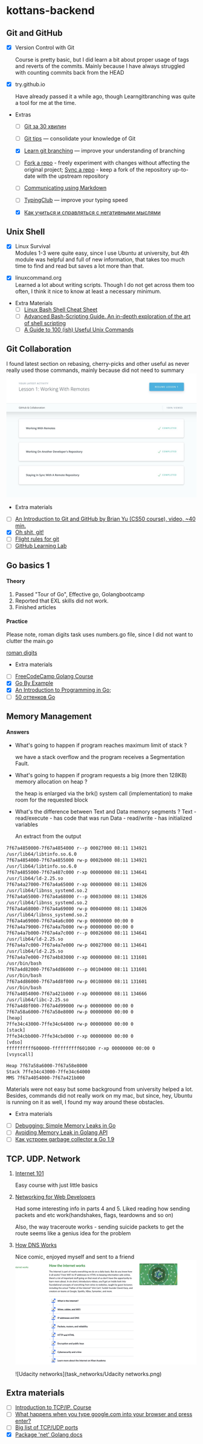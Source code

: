 # kottans-backend
## Git and GitHub
 - [x] Version Control with Git
 
    Course is pretty basic, but I did learn a bit about proper usage of tags and reverts of the commits. Mainly because I have always struggled with counting commits back from the HEAD
 - [x] try.github.io
 
    Have already passed it a while ago, though Learngitbranching was quite a tool for me at the time.
   
 -  Extras 

    - [ ] [Git за 30 хвилин](https://codeguida.com/post/453)

    - [ ] [Git tips](http://sixrevisions.com/web-development/git-tips/) — consolidate your knowledge of Git

    - [x] [Learn git branching](http://learngitbranching.js.org) — improve your understanding of branching

    - [ ] [Fork a repo](https://help.github.com/en/articles/fork-a-repo#step-2-create-a-local-clone-of-your-fork) - freely   experiment with changes without affecting the original project; [Sync a repo](https://help.github.com/en/articles/syncing-a-fork) - keep a fork of the repository up-to-date with the upstream repository

    - [ ] [Communicating using Markdown](https://lab.github.com/githubtraining/communicating-using-markdown)

    - [ ] [TypingClub](https://www.typingclub.com/) — improve your typing speed

    - [x] [Как учиться и справляться с негативными мыслями](https://guides.hexlet.io/learning/)
    
## Unix Shell
- [x] Linux Survival\
    Modules 1-3 were quite easy, since I use Ubuntu at university, but 4th module was helpful and full of new information, that takes too much time to find and read but saves a lot more than that. 
       
    
 - [x] linuxcommand.org\
    Learned a lot about writing scripts. Though I do not get across them too often, I think it nice to know at least a necessary minimum.
 *  Extra Materials
    - [ ] [Linux Bash Shell Cheat Sheet](https://annawilliford.github.io/2016-04-02-UTA/workshop/Linux/bash_cheat_sheet.pdf)
    - [ ] [Advanced Bash-Scripting Guide. An in-depth exploration of the art of shell scripting](http://www.tldp.org/LDP/abs/html/index.html)
    - [ ] [A Guide to 100 (ish) Useful Unix Commands ](http://oliverelliott.org/article/computing/ref_unix/)

## Git Collaboration
I found latest section on rebasing, cherry-picks and other useful as never really used those commands, mainly because did not need to
summary
![task_git_collaboration](task_git_collaboration/summary.jpg)
-  Extra materials
- [ ] [An Introduction to Git and GitHub by Brian Yu (CS50 course), video, ~40 min.](https://youtu.be/MJUJ4wbFm_A)
- [x] [Oh shit, git!](http://ohshitgit.com/)
- [ ] [Flight rules for git](https://github.com/k88hudson/git-flight-rules)
- [ ] [GitHub Learning Lab](https://lab.github.com/courses)
## Go basics 1

#### Theory
1. Passed "Tour of Go", Effective go, Golangbootcamp
2. Reported that EXL skills did not work. 
3. Finished articles
#### Practice
Please note, roman digits task uses numbers.go file, since I did not want to clutter the main.go

[roman digits](roman-digits/main.go)

- Extra materials

- [ ] [FreeCodeCamp Golang Course](https://www.youtube.com/playlist?list=PLJbE2Yu2zumCe9cO3SIyragJ8pLmVv0z9)
- [x] [Go By Example](https://gobyexample.com/)
- [x] [An Introduction to Programming in Go](https://www.golang-book.com/books/intro);
- [ ] [50 оттенков Go](https://habr.com/ru/company/mailru/blog/314804/)

## Memory Management
#### Answers
- What's going to happen if program reaches maximum limit of stack ?
    
    we have a stack overflow and the program receives a Segmentation Fault.

- What's going to happen if program requests a big (more then 128KB) memory allocation on heap ?

    the heap is enlarged via the brk() system call (implementation) to make room for the requested block
- What's the difference between Text and Data memory segments ?
    Text - read/execute - has code that was run
    Data - read/write - has initialized variables
    
    An extract from the output
```
7f67a4850000-7f67a4854000 r--p 00027000 08:11 134921                     /usr/lib64/libtinfo.so.6.0                                                                            
7f67a4854000-7f67a4855000 rw-p 0002b000 08:11 134921                     /usr/lib64/libtinfo.so.6.0                                                                            
7f67a4855000-7f67a487c000 r-xp 00000000 08:11 134641                     /usr/lib64/ld-2.25.so                                                                                 
7f67a4a27000-7f67a4a65000 r-xp 00000000 08:11 134826                     /usr/lib64/libnss_systemd.so.2                                                                        
7f67a4a65000-7f67a4a68000 r--p 0003d000 08:11 134826                     /usr/lib64/libnss_systemd.so.2                                                                        
7f67a4a68000-7f67a4a69000 rw-p 00040000 08:11 134826                     /usr/lib64/libnss_systemd.so.2                                                                        
7f67a4a69000-7f67a4a6c000 rw-p 00000000 00:00 0                                                                                                                                
7f67a4a79000-7f67a4a7b000 rw-p 00000000 00:00 0                                                                                                                                
7f67a4a7b000-7f67a4a7c000 r--p 00026000 08:11 134641                     /usr/lib64/ld-2.25.so                                                                                 
7f67a4a7c000-7f67a4a7e000 rw-p 00027000 08:11 134641                     /usr/lib64/ld-2.25.so                                                                                 
7f67a4a7e000-7f67a4b83000 r-xp 00000000 08:11 131601                     /usr/bin/bash                                                                                         
7f67a4d82000-7f67a4d86000 r--p 00104000 08:11 131601                     /usr/bin/bash                                                                                         
7f67a4d86000-7f67a4d8f000 rw-p 00108000 08:11 131601                     /usr/bin/bash
7f67a4054000-7f67a421b000 r-xp 00000000 08:11 134666                     /usr/lib64/libc-2.25.so                                                                                           
7f67a4d8f000-7f67a4d99000 rw-p 00000000 00:00 0                                                                                                                                
7f67a58a6000-7f67a58e8000 rw-p 00000000 00:00 0                          [heap]                                                                                                
7ffe34c43000-7ffe34c64000 rw-p 00000000 00:00 0                          [stack]                                                                                               
7ffe34cbb000-7ffe34cbd000 r-xp 00000000 00:00 0                          [vdso]                                                                                                
ffffffffff600000-ffffffffff601000 r-xp 00000000 00:00 0                  [vsyscall]
```
    Heap 7f67a58a6000-7f67a58e8000                                                                                                 
    Stack 7ffe34c43000-7ffe34c64000 
    MMS 7f67a4054000-7f67a421b000
    
Materials were not easy but some background from university helped a lot.
Besides, commands did not really work on my mac, but since, hey, Ubuntu is running on it as well, I found my way around these obstacles.
- Extra materials   
- [ ] [Debugging: Simple Memory Leaks in Go](https://medium.com/dm03514-tech-blog/sre-debugging-simple-memory-leaks-in-go-e0a9e6d63d4d)
- [ ] [Avoiding Memory Leak in Golang API](https://hackernoon.com/avoiding-memory-leak-in-golang-api-1843ef45fca8)
- [ ] [Как устроен garbage collector в Go 1.9](https://www.youtube.com/watch?v=CX4GSErFenI)

## TCP. UDP. Network
1. [Internet 101](https://www.khanacademy.org/computing/computer-science/internet-intro)

    Easy course with just little basics
1. [Networking for Web Developers](https://www.udacity.com/course/networking-for-web-developers--ud256)

    Had some interesting info in parts 4 and 5.
    Liked reading how sending packets and etc work(handshakes, flags, teardowns and so on)
    
    Also, the way traceroute works - sending suicide packets to get the route seems like a genius idea for the problem 
1. [How DNS Works](https://howdns.works/)

    Nice comic, enjoyed myself and sent to a friend
    ![Internet101](task_networks/Internet101.png)
    
    ![Udacity networks](task_networks/Udacity networks.png)

## Extra materials

- [ ] [Introduction to TCP/IP. Course](https://www.coursera.org/learn/tcpip)
- [ ] [What happens when you type google.com into your browser and press enter?](https://github.com/alex/what-happens-when)
- [ ] [Big list of TCP/UDP ports](https://en.wikipedia.org/wiki/List_of_TCP_and_UDP_port_numbers)
- [x] [Package 'net' Golang docs](https://golang.org/pkg/net/)
